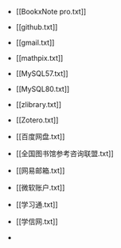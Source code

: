 
- [[BookxNote pro.txt]]

- [[github.txt]]

- [[gmail.txt]]

- [[mathpix.txt]]

- [[MySQL57.txt]]

- [[MySQL80.txt]]

- [[zlibrary.txt]]

-  [[Zotero.txt]]

-  [[百度网盘.txt]]

-  [[全国图书馆参考咨询联盟.txt]]

-  [[网易邮箱.txt]]

-  [[微软账户.txt]]

-  [[学习通.txt]]

-  [[学信网.txt]]

- 